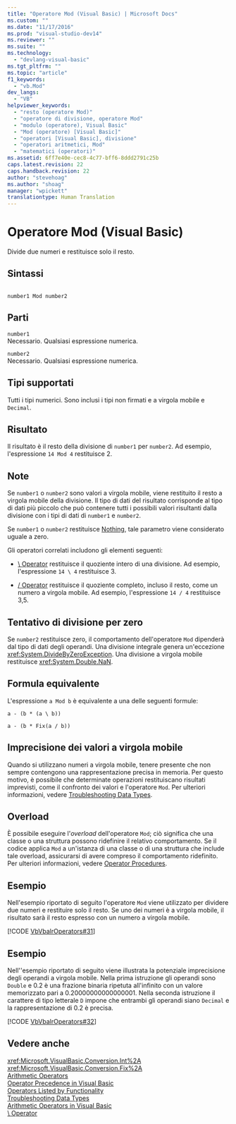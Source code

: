```yaml
---
title: "Operatore Mod (Visual Basic) | Microsoft Docs"
ms.custom: ""
ms.date: "11/17/2016"
ms.prod: "visual-studio-dev14"
ms.reviewer: ""
ms.suite: ""
ms.technology: 
  - "devlang-visual-basic"
ms.tgt_pltfrm: ""
ms.topic: "article"
f1_keywords: 
  - "vb.Mod"
dev_langs: 
  - "VB"
helpviewer_keywords: 
  - "resto (operatore Mod)"
  - "operatore di divisione, operatore Mod"
  - "modulo (operatore), Visual Basic"
  - "Mod (operatore) [Visual Basic]"
  - "operatori [Visual Basic], divisione"
  - "operatori aritmetici, Mod"
  - "matematici (operatori)"
ms.assetid: 6ff7e40e-cec8-4c77-bff6-8ddd2791c25b
caps.latest.revision: 22
caps.handback.revision: 22
author: "stevehoag"
ms.author: "shoag"
manager: "wpickett"
translationtype: Human Translation
---
```

# Operatore Mod (Visual Basic)
Divide due numeri e restituisce solo il resto.  
  
## Sintassi  
  
```  
  
number1 Mod number2  
```  
  
## Parti  
 `number1`  
 Necessario.  Qualsiasi espressione numerica.  
  
 `number2`  
 Necessario.  Qualsiasi espressione numerica.  
  
## Tipi supportati  
 Tutti i tipi numerici.  Sono inclusi i tipi non firmati e a virgola mobile e `Decimal`.  
  
## Risultato  
 Il risultato è il resto della divisione di `number1` per `number2`.  Ad esempio, l'espressione `14 Mod 4` restituisce 2.  
  
## Note  
 Se `number1` o `number2` sono valori a virgola mobile, viene restituito il resto a virgola mobile della divisione.  Il tipo di dati del risultato corrisponde al tipo di dati più piccolo che può contenere tutti i possibili valori risultanti dalla divisione con i tipi di dati di `number1` e `number2`.  
  
 Se `number1` o `number2` restituisce [Nothing](../../../visual-basic/language-reference/nothing.md), tale parametro viene considerato uguale a zero.  
  
 Gli operatori correlati includono gli elementi seguenti:  
  
-   [\\ Operator](../../../visual-basic/language-reference/operators/integer-division-operator.md) restituisce il quoziente intero di una divisione.  Ad esempio, l'espressione `14 \ 4` restituisce 3.  
  
-   [\/ Operator](../../../visual-basic/language-reference/operators/floating-point-division-operator.md) restituisce il quoziente completo, incluso il resto, come un numero a virgola mobile.  Ad esempio, l'espressione `14 / 4` restituisce 3,5.  
  
## Tentativo di divisione per zero  
 Se `number2` restituisce zero, il comportamento dell'operatore `Mod` dipenderà dal tipo di dati degli operandi.  Una divisione integrale genera un'eccezione <xref:System.DivideByZeroException>.  Una divisione a virgola mobile restituisce <xref:System.Double.NaN>.  
  
## Formula equivalente  
 L'espressione `a Mod b` è equivalente a una delle seguenti formule:  
  
 `a - (b * (a \ b))`  
  
 `a - (b * Fix(a / b))`  
  
## Imprecisione dei valori a virgola mobile  
 Quando si utilizzano numeri a virgola mobile, tenere presente che non sempre contengono una rappresentazione precisa in memoria.  Per questo motivo, è possibile che determinate operazioni restituiscano risultati imprevisti, come il confronto dei valori e l'operatore `Mod`.  Per ulteriori informazioni, vedere [Troubleshooting Data Types](../../../visual-basic/programming-guide/language-features/data-types/troubleshooting-data-types.md).  
  
## Overload  
 È possibile eseguire l'*overload* dell'operatore `Mod`; ciò significa che una classe o una struttura possono ridefinire il relativo comportamento.  Se il codice applica `Mod` a un'istanza di una classe o di una struttura che include tale overload, assicurarsi di avere compreso il comportamento ridefinito.  Per ulteriori informazioni, vedere [Operator Procedures](../../../visual-basic/programming-guide/language-features/procedures/operator-procedures.md).  
  
## Esempio  
 Nell'esempio riportato di seguito l'operatore `Mod` viene utilizzato per dividere due numeri e restituire solo il resto.  Se uno dei numeri è a virgola mobile, il risultato sarà il resto espresso con un numero a virgola mobile.  
  
 [!CODE [VbVbalrOperators#31](../CodeSnippet/VS_Snippets_VBCSharp/VbVbalrOperators#31)]  
  
## Esempio  
 Nell''esempio riportato di seguito viene illustrata la potenziale imprecisione degli operandi a virgola mobile.  Nella prima istruzione gli operandi sono `Double` e 0.2 è una frazione binaria ripetuta all'infinito con un valore memorizzato pari a 0.20000000000000001.  Nella seconda istruzione il carattere di tipo letterale `D` impone che entrambi gli operandi siano `Decimal` e la rappresentazione di 0.2 è precisa.  
  
 [!CODE [VbVbalrOperators#32](../CodeSnippet/VS_Snippets_VBCSharp/VbVbalrOperators#32)]  
  
## Vedere anche  
 <xref:Microsoft.VisualBasic.Conversion.Int%2A>   
 <xref:Microsoft.VisualBasic.Conversion.Fix%2A>   
 [Arithmetic Operators](../../../visual-basic/language-reference/operators/arithmetic-operators.md)   
 [Operator Precedence in Visual Basic](../../../visual-basic/language-reference/operators/operator-precedence.md)   
 [Operators Listed by Functionality](../../../visual-basic/language-reference/operators/operators-listed-by-functionality.md)   
 [Troubleshooting Data Types](../../../visual-basic/programming-guide/language-features/data-types/troubleshooting-data-types.md)   
 [Arithmetic Operators in Visual Basic](../../../visual-basic/programming-guide/language-features/operators-and-expressions/arithmetic-operators.md)   
 [\\ Operator](../../../visual-basic/language-reference/operators/integer-division-operator.md)